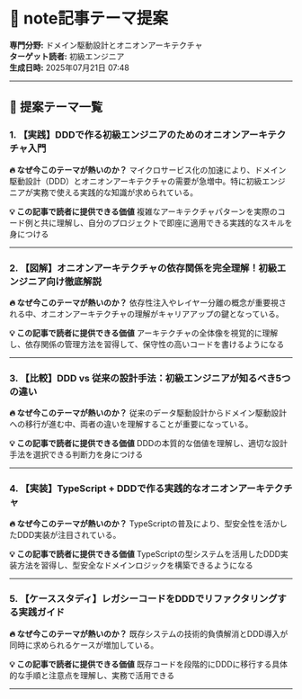 # 📝 note記事テーマ提案

**専門分野:** ドメイン駆動設計とオニオンアーキテクチャ  
**ターゲット読者:** 初級エンジニア  
**生成日時:** 2025年07月21日 07:48

---

## 🎯 提案テーマ一覧

### 1. 【実践】DDDで作る初級エンジニアのためのオニオンアーキテクチャ入門

**🔥 なぜ今このテーマが熱いのか？**
マイクロサービス化の加速により、ドメイン駆動設計（DDD）とオニオンアーキテクチャの需要が急増中。特に初級エンジニアが実務で使える実践的な知識が求められている。

**💡 この記事で読者に提供できる価値**
複雑なアーキテクチャパターンを実際のコード例と共に理解し、自分のプロジェクトで即座に適用できる実践的なスキルを身につける

---
### 2. 【図解】オニオンアーキテクチャの依存関係を完全理解！初級エンジニア向け徹底解説

**🔥 なぜ今このテーマが熱いのか？**
依存性注入やレイヤー分離の概念が重要視される中、オニオンアーキテクチャの理解がキャリアアップの鍵となっている。

**💡 この記事で読者に提供できる価値**
アーキテクチャの全体像を視覚的に理解し、依存関係の管理方法を習得して、保守性の高いコードを書けるようになる

---
### 3. 【比較】DDD vs 従来の設計手法：初級エンジニアが知るべき5つの違い

**🔥 なぜ今このテーマが熱いのか？**
従来のデータ駆動設計からドメイン駆動設計への移行が進む中、両者の違いを理解することが重要になっている。

**💡 この記事で読者に提供できる価値**
DDDの本質的な価値を理解し、適切な設計手法を選択できる判断力を身につける

---
### 4. 【実装】TypeScript + DDDで作る実践的なオニオンアーキテクチャ

**🔥 なぜ今このテーマが熱いのか？**
TypeScriptの普及により、型安全性を活かしたDDD実装が注目されている。

**💡 この記事で読者に提供できる価値**
TypeScriptの型システムを活用したDDD実装方法を習得し、型安全なドメインロジックを構築できるようになる

---
### 5. 【ケーススタディ】レガシーコードをDDDでリファクタリングする実践ガイド

**🔥 なぜ今このテーマが熱いのか？**
既存システムの技術的負債解消とDDD導入が同時に求められるケースが増加している。

**💡 この記事で読者に提供できる価値**
既存コードを段階的にDDDに移行する具体的な手順と注意点を理解し、実務で活用できる

---
